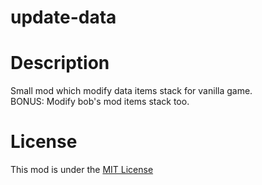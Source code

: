 # update-data
# Description
Small mod which modify data items stack for vanilla game.  
BONUS: Modify bob's mod items stack too.
  
# License
  
This mod is under the [MIT License][license]

[license]: http://opensource.org/licenses/MIT

